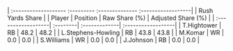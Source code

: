 | :------------------- :--------- :-------------- :------------------|
|                          Rush Yards Share                          |
| Player             | Position | Raw Share (%) | Adjusted Share (%) |
| :------------------| :--------| :-------------| :------------------|
| T.Hightower        | RB       | 48.2          | 48.2               |
| L.Stephens-Howling | RB       | 43.8          | 43.8               |
| M.Komar            | WR       | 0.0           | 0.0                |
| S.Williams         | WR       | 0.0           | 0.0                |
| J.Johnson          | RB       | 0.0           | 0.0                |